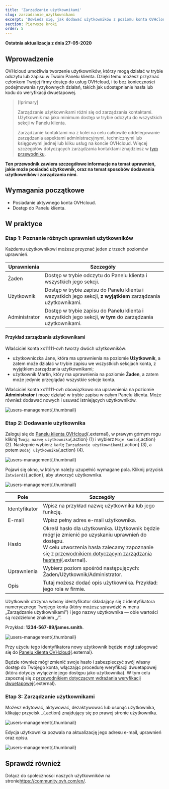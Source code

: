 ```yaml
---
title: 'Zarządzanie użytkownikami'
slug: zarzadzanie_uzytkownikami
excerpt: 'Dowiedz się, jak dodawać użytkowników z poziomu konta OVHcloud'
section: Pierwsze kroki
order: 5
---
```


**Ostatnia aktualizacja z dnia 27-05-2020**

## Wprowadzenie

OVHcloud umożliwia tworzenie użytkowników, którzy mogą działać w trybie odczytu lub zapisu w Twoim Panelu klienta. Dzięki temu możesz przyznać członkom Twojej firmy dostęp do usług OVHcloud, i to bez konieczności podejmowania ryzykownych działań, takich jak udostępnianie hasła lub kodu do weryfikacji dwuetapowej.

> [!primary]
>
> Zarządzanie użytkownikami różni się od zarządzania kontaktami. Użytkownik ma jako minimum dostęp w trybie odczytu do wszystkich sekcji w Panelu klienta.
>
> Zarządzanie kontaktami ma z kolei na celu całkowite oddelegowanie zarządzania aspektami administracyjnymi, technicznymi lub księgowymi jednej lub kilku usług na koncie OVHcloud. Więcej szczegółów dotyczących zarządzania kontaktami znajdziesz w [tym przewodniku](../zarzadzanie_kontaktami/).
>

**Ten przewodnik zawiera szczegółowe informacje na temat uprawnień, jakie może posiadać użytkownik, oraz na temat sposobów dodawania użytkowników i zarządzania nimi.**

## Wymagania początkowe

- Posiadanie aktywnego konta OVHcloud.
- Dostęp do Panelu klienta.

## W praktyce

### Etap 1: Poznanie różnych uprawnień użytkowników

Każdemu użytkownikowi możesz przyznać jeden z trzech poziomów uprawnień.

| Uprawnienia | Szczegóły |
|----------------|----------------------------------------------------------------------------------------------------------------------|
| Żaden | Dostęp w trybie odczytu do Panelu klienta i wszystkich jego sekcji. |
| Użytkownik | Dostęp w trybie zapisu do Panelu klienta i wszystkich jego sekcji, **z wyjątkiem** zarządzania użytkownikami. |
| Administrator | Dostęp w trybie zapisu do Panelu klienta i wszystkich jego sekcji, **w tym** do zarządzania użytkownikami. |

#### Przykład zarządzania użytkownikami

Właściciel konta xx11111-ovh tworzy dwóch użytkowników:

- użytkowniczka Jane, która ma uprawnienia na poziomie **Użytkownik**, a zatem może działać w trybie zapisu we wszystkich sekcjach konta, z wyjątkiem zarządzania użytkownikami;
- użytkownik Martin, który ma uprawnienia na poziomie **Żaden**, a zatem może jedynie przeglądać wszystkie sekcje konta.

Właściciel konta xx11111-ovh obowiązkowo ma uprawnienia na poziomie **Administrator** i może działać w trybie zapisu w całym Panelu klienta. Może również dodawać nowych i usuwać istniejących użytkowników.

![users-management](images/umv4.png){.thumbnail}

### Etap 2: Dodawanie użytkownika

Zaloguj się do [Panelu klienta OVHcloud](https://www.ovh.com/auth/?action=gotomanager&from=https://www.ovh.pl/&ovhSubsidiary=pl){.external}, w prawym górnym rogu kliknij `Twoją nazwę użytkownika`{.action} (1) i wybierz `Moje konto`{.action} (2).
Następnie wybierz kartę `Zarządzanie użytkownikami`{.action} (3), a potem `Dodaj użytkownika`{.action} (4).

![users-management](images/hubusers.png){.thumbnail}

Pojawi się okno, w którym należy uzupełnić wymagane pola. Kliknij przycisk `Zatwierdź`{.action}, aby utworzyć użytkownika.

![users-management](images/usersmanagement2.png){.thumbnail}

| Pole | Szczegóły |
|--------------|----------------------------------------------------------------------------------------------------------------------------------------------------------------------------------------------------------------------------------------------------------------------------------------------------------|
| Identyfikator | Wpisz na przykład nazwę użytkownika lub jego funkcję. |
| E-mail | Wpisz pełny adres e-mail użytkownika. |
| Hasło | Określ hasło dla użytkownika. Użytkownik będzie mógł je zmienić po uzyskaniu uprawnień do dostępu. <br>W celu utworzenia hasła zalecamy zapoznanie się z [przewodnikiem dotyczącym zarządzania hasłami](https://docs.ovh.com/pl/customer/zarzadzanie-haslem/){.external}. |
| Uprawnienia | Wybierz poziom spośród następujących: Żaden/Użytkownik/Administrator. |
| Opis | Tutaj możesz dodać opis użytkownika. Przykład: jego rola w firmie. |

Użytkownik otrzyma własny identyfikator składający się z identyfikatora numerycznego Twojego konta (który możesz sprawdzić w menu „Zarządzanie użytkownikami”) i jego nazwy użytkownika — obie wartości są rozdzielone znakiem „/”.

Przykład: **1234-567-89/james.smith**.

![users-management](images/usersmanagement3.png){.thumbnail}

Przy użyciu tego identyfikatora nowy użytkownik będzie mógł zalogować się do [Panelu klienta OVHcloud](https://www.ovh.com/auth/?action=gotomanager&from=https://www.ovh.pl/&ovhSubsidiary=pl){.external}. 

Będzie również mógł zmienić swoje hasło i zabezpieczyć swój własny dostęp do Twojego konta, włączając procedurę weryfikacji dwuetapowej (która dotyczy wyłącznie jego dostępu jako użytkownika). W tym celu zapoznaj się z [przewodnikiem dotyczącym wdrażania weryfikacji dwuetapowej](../zabezpieczenie-konta-za-pomoca-2FA/){.external}.

### Etap 3: Zarządzanie użytkownikami

Możesz edytować, aktywować, dezaktywować lub usunąć użytkownika, klikając przycisk `…`{.action} znajdujący się po prawej stronie użytkownika.

![users-management](images/usersmanagement4.png){.thumbnail}

Edycja użytkownika pozwala na aktualizację jego adresu e-mail, uprawnień oraz opisu.

![users-management](images/usersmanagement6.png){.thumbnail}

## Sprawdź również

Dołącz do społeczności naszych użytkowników na stronie<https://community.ovh.com/en/>.
